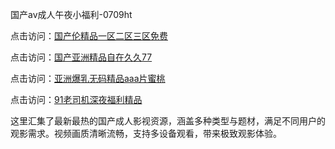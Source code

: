 国产av成人午夜小福利-0709ht

点击访问：<a href="https://heiliaoga6s9v.pages.dev">国产伦精品一区二区三区免费</a>

点击访问：<a href="https://heiliaoow5kzm.pages.dev">国产亚洲精品自在久久77</a>

点击访问：<a href="https://heiliao2dmwwy.pages.dev">亚洲爆乳无码精品aaa片蜜桃</a>

点击访问：<a href="https://heiliaoll4qsx.pages.dev">91老司机深夜福利精品</a>

这里汇集了最新最热的国产成人影视资源，涵盖多种类型与题材，满足不同用户的观影需求。视频画质清晰流畅，支持多设备观看，带来极致观影体验。

<span style="display:none;">[Canonical link](https://github.com/but20250709/but13 ）</span>
